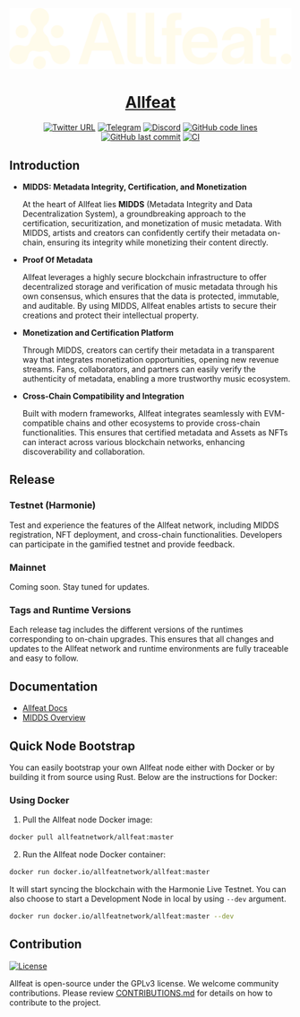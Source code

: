 <div align="center">

![logo](docs/logo.svg)

# [Allfeat](https://allfeat.com)

[![Twitter URL](https://img.shields.io/twitter/follow/Allfeat_music?style=social)](https://twitter.com/Allfeat_music) [![Telegram](https://img.shields.io/endpoint?color=neon&style=flat-square&url=https%3A%2F%2Ftg.sumanjay.workers.dev%2FAllfeat_music)](https://t.me/Allfeat_fndn) [![Discord](https://img.shields.io/badge/Discord-gray?logo=discord)](https://allfeat.discord.com)
[![GitHub code lines](https://tokei.rs/b1/github/allfeat/allfeat)](https://github.com/allfeat/allfeat) [![GitHub last commit](https://img.shields.io/github/last-commit/allfeat/allfeat?color=red&style=plastic)](https://github.com/allfeat/allfeat) [![CI](https://github.com/allfeat/allfeat/actions/workflows/checks.yml/badge.svg)](https://github.com/allfeat/allfeat/actions/workflows/checks.yml/badge.svg)
</div>

</div>

## Introduction

- **MIDDS: Metadata Integrity, Certification, and Monetization**

  At the heart of Allfeat lies **MIDDS** (Metadata Integrity and Data Decentralization System), a groundbreaking approach to the certification, securitization, and monetization of music metadata. With MIDDS, artists and creators can confidently certify their metadata on-chain, ensuring its integrity while monetizing their content directly.

- **Proof Of Metadata**

  Allfeat leverages a highly secure blockchain infrastructure to offer decentralized storage and verification of music metadata through his own consensus, which ensures that the data is protected, immutable, and auditable. By using MIDDS, Allfeat enables artists to secure their creations and protect their intellectual property.

- **Monetization and Certification Platform**

  Through MIDDS, creators can certify their metadata in a transparent way that integrates monetization opportunities, opening new revenue streams. Fans, collaborators, and partners can easily verify the authenticity of metadata, enabling a more trustworthy music ecosystem.

- **Cross-Chain Compatibility and Integration**

  Built with modern frameworks, Allfeat integrates seamlessly with EVM-compatible chains and other ecosystems to provide cross-chain functionalities. This ensures that certified metadata and Assets as NFTs can interact across various blockchain networks, enhancing discoverability and collaboration.

## Release

### Testnet (Harmonie)

Test and experience the features of the Allfeat network, including MIDDS registration, NFT deployment, and cross-chain functionalities. Developers can participate in the gamified testnet and provide feedback.

### Mainnet

Coming soon. Stay tuned for updates.

### Tags and Runtime Versions

Each release tag includes the different versions of the runtimes corresponding to on-chain upgrades. This ensures that all changes and updates to the Allfeat network and runtime environments are fully traceable and easy to follow.

## Documentation

- [Allfeat Docs](https://docs.allfeat.com)
- [MIDDS Overview](https://docs.allfeat.com/features/midds/)

## Quick Node Bootstrap

You can easily bootstrap your own Allfeat node either with Docker or by building it from source using Rust. Below are the instructions for Docker:

### Using Docker

1. Pull the Allfeat node Docker image:

```bash
docker pull allfeatnetwork/allfeat:master
```

2. Run the Allfeat node Docker container:

```bash
docker run docker.io/allfeatnetwork/allfeat:master
```

It will start syncing the blockchain with the Harmonie Live Testnet.
You can also choose to start a Development Node in local by using `--dev` argument.

```bash
docker run docker.io/allfeatnetwork/allfeat:master --dev
```

## Contribution

[![License](https://img.shields.io/badge/License-GPLv3-blue.svg)](https://www.gnu.org/licenses/gpl-3.0)

Allfeat is open-source under the GPLv3 license. We welcome community contributions. Please review [CONTRIBUTIONS.md](doc/CONTRIBUTIONS.md) for details on how to contribute to the project.
